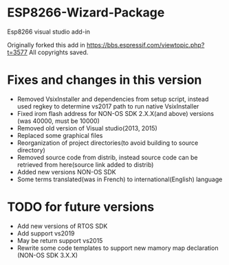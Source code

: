 # ESP8266-Wizard-Package
Esp8266 visual studio add-in

Originally forked this add in https://bbs.espressif.com/viewtopic.php?t=3577
All copyrights saved.

# Fixes and changes in this version

* Removed VsixInstaller and dependencies from setup script, instead used regkey to determine vs2017 path to run native VsixInstaller
* Fixed irom flash address for NON-OS SDK 2.X.X(and above) versions (was 40000, must be 10000)
* Removed old version of Visual studio(2013, 2015)
* Replaced some graphical files
* Reorganization of project directories(to avoid building to source directory)
* Removed source code from distrib, instead source code can be retrieved from here(source link added to distrib)
* Added new versions NON-OS SDK
* Some terms translated(was in French) to international(English) language

# TODO for future versions

* Add new versions of RTOS SDK
* Add support vs2019
* May be return support vs2015
* Rewrite some code templates to support new mamory map declaration (NON-OS SDK 3.X.X)
